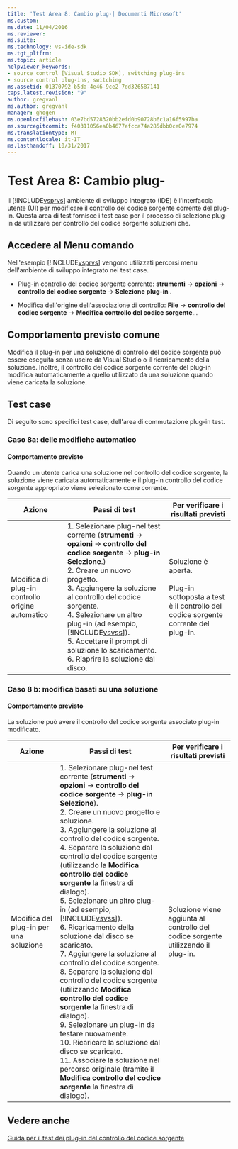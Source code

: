 ```yaml
---
title: 'Test Area 8: Cambio plug-| Documenti Microsoft'
ms.custom: 
ms.date: 11/04/2016
ms.reviewer: 
ms.suite: 
ms.technology: vs-ide-sdk
ms.tgt_pltfrm: 
ms.topic: article
helpviewer_keywords:
- source control [Visual Studio SDK], switching plug-ins
- source control plug-ins, switching
ms.assetid: 01370792-b5da-4e46-9ce2-7dd326587141
caps.latest.revision: "9"
author: gregvanl
ms.author: gregvanl
manager: ghogen
ms.openlocfilehash: 03e7bd5728320bb2efd0b90728b6c1a16f5997ba
ms.sourcegitcommit: f40311056ea0b4677efcca74a285dbb0ce0e7974
ms.translationtype: MT
ms.contentlocale: it-IT
ms.lasthandoff: 10/31/2017
---
```

# <a name="test-area-8-plug-in-switching"></a>Test Area 8: Cambio plug-
Il [!INCLUDE[vsprvs](../../code-quality/includes/vsprvs_md.md)] ambiente di sviluppo integrato (IDE) è l'interfaccia utente (UI) per modificare il controllo del codice sorgente corrente del plug-in. Questa area di test fornisce i test case per il processo di selezione plug-in da utilizzare per controllo del codice sorgente soluzioni che.  
  
## <a name="command-menu-access"></a>Accedere al Menu comando  
 Nell'esempio [!INCLUDE[vsprvs](../../code-quality/includes/vsprvs_md.md)] vengono utilizzati percorsi menu dell'ambiente di sviluppo integrato nei test case.  
  
-   Plug-in controllo del codice sorgente corrente: **strumenti** -> **opzioni** -> **controllo del codice sorgente** -> **Selezione plug-in** .  
  
-   Modifica dell'origine dell'associazione di controllo: **File** -> **controllo del codice sorgente** -> **Modifica controllo del codice sorgente**...  
  
## <a name="common-expected-behavior"></a>Comportamento previsto comune  
 Modifica il plug-in per una soluzione di controllo del codice sorgente può essere eseguita senza uscire da Visual Studio o il ricaricamento della soluzione. Inoltre, il controllo del codice sorgente corrente del plug-in modifica automaticamente a quello utilizzato da una soluzione quando viene caricata la soluzione.  
  
## <a name="test-cases"></a>Test case  
 Di seguito sono specifici test case, dell'area di commutazione plug-in test.  
  
### <a name="case-8a-automatic-change"></a>Caso 8a: delle modifiche automatico  
  
#### <a name="expected-behavior"></a>Comportamento previsto  
 Quando un utente carica una soluzione nel controllo del codice sorgente, la soluzione viene caricata automaticamente e il plug-in controllo del codice sorgente appropriato viene selezionato come corrente.  
  
|Azione|Passi di test|Per verificare i risultati previsti|  
|------------|----------------|--------------------------------|  
|Modifica di plug-in controllo origine automatico|1.  Selezionare plug-nel test corrente (**strumenti** -> **opzioni** -> **controllo del codice sorgente** -> **plug-in Selezione**.)<br />2.  Creare un nuovo progetto.<br />3.  Aggiungere la soluzione al controllo del codice sorgente.<br />4.  Selezionare un altro plug-in (ad esempio, [!INCLUDE[vsvss](../../extensibility/includes/vsvss_md.md)]).<br />5.  Accettare il prompt di soluzione lo scaricamento.<br />6.  Riaprire la soluzione dal disco.|Soluzione è aperta.<br /><br /> Plug-in sottoposta a test è il controllo del codice sorgente corrente del plug-in.|  
  
### <a name="case-8b-solution-based-change"></a>Caso 8 b: modifica basati su una soluzione  
  
#### <a name="expected-behavior"></a>Comportamento previsto  
 La soluzione può avere il controllo del codice sorgente associato plug-in modificato.  
  
|Azione|Passi di test|Per verificare i risultati previsti|  
|------------|----------------|--------------------------------|  
|Modifica del plug-in per una soluzione|1.  Selezionare plug-nel test corrente (**strumenti** -> **opzioni** -> **controllo del codice sorgente** -> **plug-in Selezione**).<br />2.  Creare un nuovo progetto e soluzione.<br />3.  Aggiungere la soluzione al controllo del codice sorgente.<br />4.  Separare la soluzione dal controllo del codice sorgente (utilizzando la **Modifica controllo del codice sorgente** la finestra di dialogo).<br />5.  Selezionare un altro plug-in (ad esempio, [!INCLUDE[vsvss](../../extensibility/includes/vsvss_md.md)]).<br />6.  Ricaricamento della soluzione dal disco se scaricato.<br />7.  Aggiungere la soluzione al controllo del codice sorgente.<br />8.  Separare la soluzione dal controllo del codice sorgente (utilizzando **Modifica controllo del codice sorgente** la finestra di dialogo).<br />9. Selezionare un plug-in da testare nuovamente.<br />10. Ricaricare la soluzione dal disco se scaricato.<br />11. Associare la soluzione nel percorso originale (tramite il **Modifica controllo del codice sorgente** la finestra di dialogo).|Soluzione viene aggiunta al controllo del codice sorgente utilizzando il plug-in.|  
  
## <a name="see-also"></a>Vedere anche  
 [Guida per il test dei plug-in del controllo del codice sorgente](../../extensibility/internals/test-guide-for-source-control-plug-ins.md)